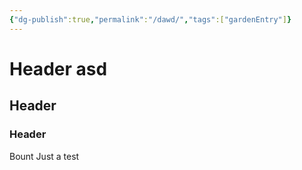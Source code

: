 ```yaml
---
{"dg-publish":true,"permalink":"/dawd/","tags":["gardenEntry"]}
---
```



# Header asd

## Header

### Header

Bount 
Just a test